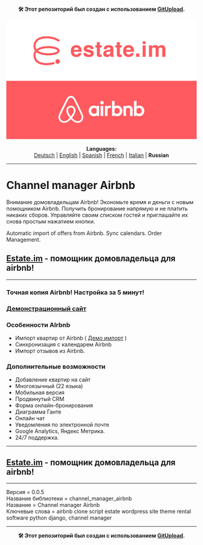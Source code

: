 <p align="center"><b>🛠️ Этот репозиторий был создан с использованием <a href="https://gitupload.com">GitUpload</a>.</b></p>
<p align="center"><a href="https://estate.im"><img src="https://github.com/markolofsen/airbnb_clone_script//blob/master/.banners/banner_ru.jpg?raw=1" /></a></p>
<p align="center"><b>Languages:</b><br /><a href="https://github.com/markolofsen/airbnb_clone_script/blob/master/README_de.md">Deutsch</a> | <a href="https://github.com/markolofsen/airbnb_clone_script/blob/master/README.md">English</a> | <a href="https://github.com/markolofsen/airbnb_clone_script/blob/master/README_es.md">Spanish</a> | <a href="https://github.com/markolofsen/airbnb_clone_script/blob/master/README_fr.md">French</a> | <a href="https://github.com/markolofsen/airbnb_clone_script/blob/master/README_it.md">Italian</a> | <b>Russian</b></p>

---

# Channel manager Airbnb
Внимание домовладельцам Airbnb! Экономьте время и деньги с новым помощником Airbnb. Получить бронирование напрямую и не платить никаких сборов. Управляйте своим списком гостей и приглашайте их снова простым нажатием кнопки.

Automatic import of offers from Airbnb. Sync calendars. Order Management.

## <a href="https://estate.im/">Estate.im</a> - помощник домовладельца для airbnb!

<hr />

### Точная копия Airbnb! Настройка за 5 минут!
### <a href="https://demo.estate.im">Демонстрационный сайт</a>

### Особенности AIrbnb
* Импорт квартир от Airbnb ( <a href="https://estate.im/">Демо импорт</a> )
* Синхронизация с календарем Airbnb
* Импорт отзывов из Airbnb.


### Дополнительные возможности
* Добавление квартир на сайт
* Многоязычный (22 языка)
* Мобильная версия
* Продвинутый CRM
* Форма онлайн-бронирования
* Диаграмма Ганте
* Онлайн чат
* Уведомления по электронной почте
* Google Analytics, Яндекс Метрика.
* 24/7 поддержка.

<hr />

## <a href="https://estate.im/">Estate.im</a> - помощник домовладельца для airbnb!

<hr />

Версия = 0.0.5 <br />
Название библиотеки = channel_manager_airbnb <br />
Название = Channel manager Airbnb <br />
Ключевые слова = airbnb clone script estate wordpress site theme rental software python django, channel manager <br />


---

<p align="center"><b>🛠️ Этот репозиторий был создан с использованием <a href="https://gitupload.com">GitUpload</a>.</b></p>